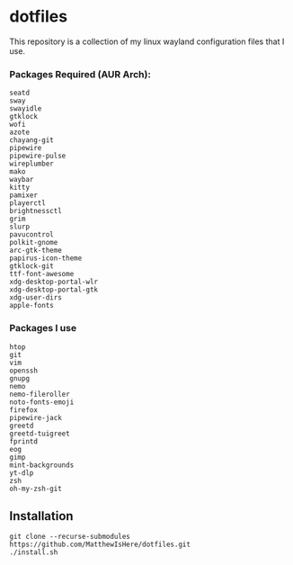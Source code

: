 # dotfiles
 This repository is a collection of my linux wayland configuration files that I use.

### Packages Required (AUR Arch):
```
seatd
sway
swayidle
gtklock
wofi
azote
chayang-git
pipewire
pipewire-pulse
wireplumber
mako
waybar
kitty
pamixer
playerctl
brightnessctl
grim
slurp
pavucontrol
polkit-gnome
arc-gtk-theme
papirus-icon-theme
gtklock-git
ttf-font-awesome
xdg-desktop-portal-wlr
xdg-desktop-portal-gtk
xdg-user-dirs
apple-fonts
```
### Packages I use
```
htop
git
vim
openssh
gnupg
nemo
nemo-fileroller
noto-fonts-emoji
firefox
pipewire-jack
greetd
greetd-tuigreet
fprintd
eog
gimp
mint-backgrounds
yt-dlp
zsh
oh-my-zsh-git
```
## Installation
```
git clone --recurse-submodules https://github.com/MatthewIsHere/dotfiles.git
./install.sh
```
